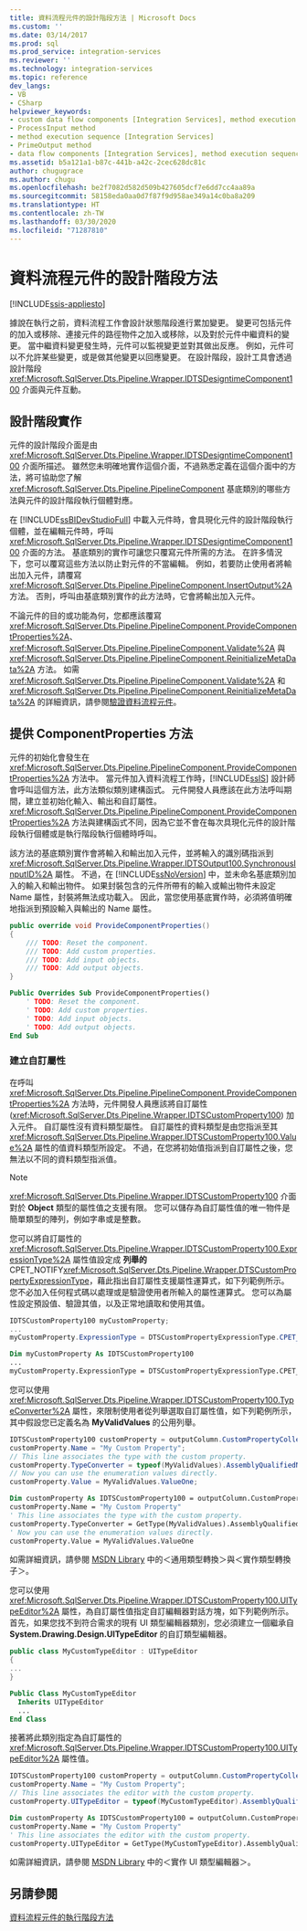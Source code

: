 ```yaml
---
title: 資料流程元件的設計階段方法 | Microsoft Docs
ms.custom: ''
ms.date: 03/14/2017
ms.prod: sql
ms.prod_service: integration-services
ms.reviewer: ''
ms.technology: integration-services
ms.topic: reference
dev_langs:
- VB
- CSharp
helpviewer_keywords:
- custom data flow components [Integration Services], method execution sequence
- ProcessInput method
- method execution sequence [Integration Services]
- PrimeOutput method
- data flow components [Integration Services], method execution sequence
ms.assetid: b5a121a1-b87c-441b-a42c-2cec628dc81c
author: chugugrace
ms.author: chugu
ms.openlocfilehash: be2f7082d582d509b427605dcf7e6dd7cc4aa89a
ms.sourcegitcommit: 58158eda0aa0d7f87f9d958ae349a14c0ba8a209
ms.translationtype: HT
ms.contentlocale: zh-TW
ms.lasthandoff: 03/30/2020
ms.locfileid: "71287810"
---
```

# <a name="design-time-methods-of-a-data-flow-component"></a>資料流程元件的設計階段方法

[!INCLUDE[ssis-appliesto](../../../includes/ssis-appliesto-ssvrpluslinux-asdb-asdw-xxx.md)]


  據說在執行之前，資料流程工作會設計狀態階段進行累加變更。 變更可包括元件的加入或移除、連接元件的路徑物件之加入或移除，以及對於元件中繼資料的變更。 當中繼資料變更發生時，元件可以監視變更並對其做出反應。 例如，元件可以不允許某些變更，或是做其他變更以回應變更。 在設計階段，設計工具會透過設計階段 <xref:Microsoft.SqlServer.Dts.Pipeline.Wrapper.IDTSDesigntimeComponent100> 介面與元件互動。  
  
## <a name="design-time-implementation"></a>設計階段實作  
 元件的設計階段介面是由 <xref:Microsoft.SqlServer.Dts.Pipeline.Wrapper.IDTSDesigntimeComponent100> 介面所描述。 雖然您未明確地實作這個介面，不過熟悉定義在這個介面中的方法，將可協助您了解 <xref:Microsoft.SqlServer.Dts.Pipeline.PipelineComponent> 基底類別的哪些方法與元件的設計階段執行個體對應。  
  
 在 [!INCLUDE[ssBIDevStudioFull](../../../includes/ssbidevstudiofull-md.md)] 中載入元件時，會具現化元件的設計階段執行個體，並在編輯元件時，呼叫 <xref:Microsoft.SqlServer.Dts.Pipeline.Wrapper.IDTSDesigntimeComponent100> 介面的方法。 基底類別的實作可讓您只覆寫元件所需的方法。 在許多情況下，您可以覆寫這些方法以防止對元件的不當編輯。 例如，若要防止使用者將輸出加入元件，請覆寫 <xref:Microsoft.SqlServer.Dts.Pipeline.PipelineComponent.InsertOutput%2A> 方法。 否則，呼叫由基底類別實作的此方法時，它會將輸出加入元件。  
  
 不論元件的目的或功能為何，您都應該覆寫 <xref:Microsoft.SqlServer.Dts.Pipeline.PipelineComponent.ProvideComponentProperties%2A>、<xref:Microsoft.SqlServer.Dts.Pipeline.PipelineComponent.Validate%2A> 與 <xref:Microsoft.SqlServer.Dts.Pipeline.PipelineComponent.ReinitializeMetaData%2A> 方法。 如需 <xref:Microsoft.SqlServer.Dts.Pipeline.PipelineComponent.Validate%2A> 和 <xref:Microsoft.SqlServer.Dts.Pipeline.PipelineComponent.ReinitializeMetaData%2A> 的詳細資訊，請參閱[驗證資料流程元件](../../../integration-services/extending-packages-custom-objects/data-flow/validating-a-data-flow-component.md)。  
  
## <a name="providecomponentproperties-method"></a>提供 ComponentProperties 方法  
 元件的初始化會發生在 <xref:Microsoft.SqlServer.Dts.Pipeline.PipelineComponent.ProvideComponentProperties%2A> 方法中。 當元件加入資料流程工作時，[!INCLUDE[ssIS](../../../includes/ssis-md.md)] 設計師會呼叫這個方法，此方法類似類別建構函式。 元件開發人員應該在此方法呼叫期間，建立並初始化輸入、輸出和自訂屬性。 <xref:Microsoft.SqlServer.Dts.Pipeline.PipelineComponent.ProvideComponentProperties%2A> 方法與建構函式不同，因為它並不會在每次具現化元件的設計階段執行個體或是執行階段執行個體時呼叫。  
  
 該方法的基底類別實作會將輸入和輸出加入元件，並將輸入的識別碼指派到 <xref:Microsoft.SqlServer.Dts.Pipeline.Wrapper.IDTSOutput100.SynchronousInputID%2A> 屬性。 不過，在 [!INCLUDE[ssNoVersion](../../../includes/ssnoversion-md.md)] 中，並未命名基底類別加入的輸入和輸出物件。 如果封裝包含的元件所帶有的輸入或輸出物件未設定 Name 屬性，封裝將無法成功載入。 因此，當您使用基底實作時，必須將值明確地指派到預設輸入與輸出的 Name 屬性。  
  
```csharp  
public override void ProvideComponentProperties()  
{  
    /// TODO: Reset the component.  
    /// TODO: Add custom properties.  
    /// TODO: Add input objects.  
    /// TODO: Add output objects.  
}  
```  
  
```vb  
Public Overrides Sub ProvideComponentProperties()  
    ' TODO: Reset the component.  
    ' TODO: Add custom properties.  
    ' TODO: Add input objects.  
    ' TODO: Add output objects.  
End Sub  
```  
  
### <a name="creating-custom-properties"></a>建立自訂屬性  
 在呼叫 <xref:Microsoft.SqlServer.Dts.Pipeline.PipelineComponent.ProvideComponentProperties%2A> 方法時，元件開發人員應該將自訂屬性 (<xref:Microsoft.SqlServer.Dts.Pipeline.Wrapper.IDTSCustomProperty100>) 加入元件。 自訂屬性沒有資料類型屬性。 自訂屬性的資料類型是由您指派至其 <xref:Microsoft.SqlServer.Dts.Pipeline.Wrapper.IDTSCustomProperty100.Value%2A> 屬性的值資料類型所設定。 不過，在您將初始值指派到自訂屬性之後，您無法以不同的資料類型指派值。  
  
> [!NOTE]  
>  <xref:Microsoft.SqlServer.Dts.Pipeline.Wrapper.IDTSCustomProperty100> 介面對於 **Object** 類型的屬性值之支援有限。 您可以儲存為自訂屬性值的唯一物件是簡單類型的陣列，例如字串或是整數。  
  
 您可以將自訂屬性的 <xref:Microsoft.SqlServer.Dts.Pipeline.Wrapper.IDTSCustomProperty100.ExpressionType%2A> 屬性值設定成 **列舉的**CPET_NOTIFY<xref:Microsoft.SqlServer.Dts.Pipeline.Wrapper.DTSCustomPropertyExpressionType>，藉此指出自訂屬性支援屬性運算式，如下列範例所示。 您不必加入任何程式碼以處理或是驗證使用者所輸入的屬性運算式。 您可以為屬性設定預設值、驗證其值，以及正常地讀取和使用其值。  
  
```csharp  
IDTSCustomProperty100 myCustomProperty;  
...  
myCustomProperty.ExpressionType = DTSCustomPropertyExpressionType.CPET_NOTIFY;  
```  
  
```vb  
Dim myCustomProperty As IDTSCustomProperty100  
...  
myCustomProperty.ExpressionType = DTSCustomPropertyExpressionType.CPET_NOTIFY  
```  
  
 您可以使用 <xref:Microsoft.SqlServer.Dts.Pipeline.Wrapper.IDTSCustomProperty100.TypeConverter%2A> 屬性，來限制使用者從列舉選取自訂屬性值，如下列範例所示，其中假設您已定義名為 **MyValidValues** 的公用列舉。  
  
```csharp  
IDTSCustomProperty100 customProperty = outputColumn.CustomPropertyCollection.New();  
customProperty.Name = "My Custom Property";  
// This line associates the type with the custom property.  
customProperty.TypeConverter = typeof(MyValidValues).AssemblyQualifiedName;  
// Now you can use the enumeration values directly.  
customProperty.Value = MyValidValues.ValueOne;    
```  
  
```vb  
Dim customProperty As IDTSCustomProperty100 = outputColumn.CustomPropertyCollection.New   
customProperty.Name = "My Custom Property"   
' This line associates the type with the custom property.  
customProperty.TypeConverter = GetType(MyValidValues).AssemblyQualifiedName   
' Now you can use the enumeration values directly.  
customProperty.Value = MyValidValues.ValueOne  
```  
  
 如需詳細資訊，請參閱 [MSDN Library](https://go.microsoft.com/fwlink/?LinkId=7022) 中的＜通用類型轉換＞與＜實作類型轉換子＞。  
  
 您可以使用 <xref:Microsoft.SqlServer.Dts.Pipeline.Wrapper.IDTSCustomProperty100.UITypeEditor%2A> 屬性，為自訂屬性值指定自訂編輯器對話方塊，如下列範例所示。 首先，如果您找不到符合需求的現有 UI 類型編輯器類別，您必須建立一個繼承自 **System.Drawing.Design.UITypeEditor** 的自訂類型編輯器。  
  
```csharp  
public class MyCustomTypeEditor : UITypeEditor  
{  
...  
}  
```  
  
```vb  
Public Class MyCustomTypeEditor  
  Inherits UITypeEditor   
  ...  
End Class  
```  
  
 接著將此類別指定為自訂屬性的 <xref:Microsoft.SqlServer.Dts.Pipeline.Wrapper.IDTSCustomProperty100.UITypeEditor%2A> 屬性值。  
  
```csharp  
IDTSCustomProperty100 customProperty = outputColumn.CustomPropertyCollection.New();  
customProperty.Name = "My Custom Property";  
// This line associates the editor with the custom property.  
customProperty.UITypeEditor = typeof(MyCustomTypeEditor).AssemblyQualifiedName;  
```  
  
```vb  
Dim customProperty As IDTSCustomProperty100 = outputColumn.CustomPropertyCollection.New   
customProperty.Name = "My Custom Property"   
' This line associates the editor with the custom property.  
customProperty.UITypeEditor = GetType(MyCustomTypeEditor).AssemblyQualifiedName  
```  
  
 如需詳細資訊，請參閱 [MSDN Library](https://go.microsoft.com/fwlink/?LinkId=7022) 中的＜實作 UI 類型編輯器＞。  
  
## <a name="see-also"></a>另請參閱  
 [資料流程元件的執行階段方法](../../../integration-services/extending-packages-custom-objects/data-flow/run-time-methods-of-a-data-flow-component.md)  
  
  
